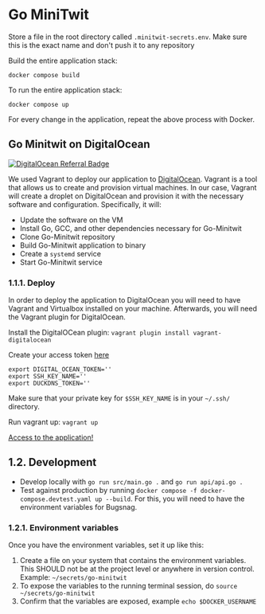 
# Go MiniTwit

Store a file in the root directory called `.minitwit-secrets.env`. Make sure this is the exact name and don't push it to any repository

Build the entire application stack:
```
docker compose build
```

To run the entire application stack:
```
docker compose up
```

For every change in the application, repeat the above process with Docker.

## Go Minitwit on DigitalOcean
[![DigitalOcean Referral Badge](https://web-platforms.sfo2.digitaloceanspaces.com/WWW/Badge%203.svg)](https://www.digitalocean.com/?refcode=7cb197c4e0cb&utm_campaign=Referral_Invite&utm_medium=Referral_Program&utm_source=badge)

We used Vagrant to deploy our application to [DigitalOcean](https://www.digitalocean.com/). Vagrant is a tool that allows us to create and provision virtual machines.
In our case, Vagrant will create a droplet on DigitalOcean and provision it with the necessary software and configuration.
Specifically, it will:
- Update the software on the VM
- Install Go, GCC, and other dependencies necessary for Go-Minitwit
- Clone Go-Minitwit repository
- Build Go-Minitwit application to binary
- Create a `systemd` service
- Start Go-Minitwit service

### 1.1.1. Deploy

In order to deploy the application to DigitalOcean you will need to have Vagrant and Virtualbox installed on your machine. Afterwards, you will need the Vagrant plugin for DigitalOcean.

Install the DigitalOCean plugin: `vagrant plugin install vagrant-digitalocean`

Create your access token [here](https://cloud.digitalocean.com/account/api/tokens)

```shell
export DIGITAL_OCEAN_TOKEN=''
export SSH_KEY_NAME=''
export DUCKDNS_TOKEN=''
```

Make sure that your private key for `$SSH_KEY_NAME` is in your `~/.ssh/` directory.

Run vagrant up:
`vagrant up`

[Access to the application!](http://go-minitwit.duckdns.org)



## 1.2. Development

- Develop locally with `go run src/main.go .` and `go run api/api.go .`
- Test against production by running `docker compose -f docker-compose.devtest.yaml up --build`. For this, you will need to have the environment variables for Bugsnag.

### 1.2.1. Environment variables

Once you have the environment variables, set it up like this:

1. Create a file on your system that contains the environment variables. This SHOULD not be at the project level or anywhere in version control. Example: `~/secrets/go-minitwit`
2. To expose the variables to the running terminal session, do `source ~/secrets/go-minitwit`
3. Confirm that the variables are exposed, example `echo $DOCKER_USERNAME`
